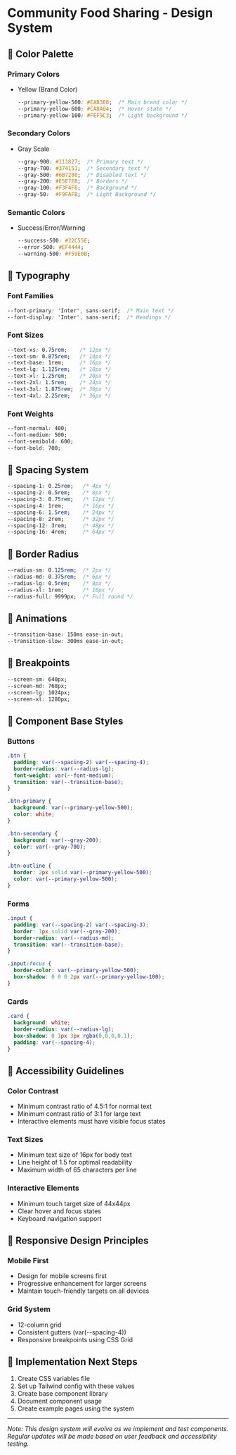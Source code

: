 # Community Food Sharing - Design System

## 🎨 Color Palette

### Primary Colors
- Yellow (Brand Color)
  ```css
  --primary-yellow-500: #EAB308;  /* Main brand color */
  --primary-yellow-600: #CA8A04;  /* Hover state */
  --primary-yellow-100: #FEF9C3;  /* Light background */
  ```

### Secondary Colors
- Gray Scale
  ```css
  --gray-900: #111827;  /* Primary text */
  --gray-700: #374151;  /* Secondary text */
  --gray-500: #6B7280;  /* Disabled text */
  --gray-200: #E5E7EB;  /* Borders */
  --gray-100: #F3F4F6;  /* Background */
  --gray-50:  #F9FAFB;  /* Light Background */
  ```

### Semantic Colors
- Success/Error/Warning
  ```css
  --success-500: #22C55E;
  --error-500: #EF4444;
  --warning-500: #F59E0B;
  ```

## 📝 Typography

### Font Families
```css
--font-primary: 'Inter', sans-serif;  /* Main text */
--font-display: 'Inter', sans-serif;  /* Headings */
```

### Font Sizes
```css
--text-xs: 0.75rem;    /* 12px */
--text-sm: 0.875rem;   /* 14px */
--text-base: 1rem;     /* 16px */
--text-lg: 1.125rem;   /* 18px */
--text-xl: 1.25rem;    /* 20px */
--text-2xl: 1.5rem;    /* 24px */
--text-3xl: 1.875rem;  /* 30px */
--text-4xl: 2.25rem;   /* 36px */
```

### Font Weights
```css
--font-normal: 400;
--font-medium: 500;
--font-semibold: 600;
--font-bold: 700;
```

## 🔲 Spacing System
```css
--spacing-1: 0.25rem;   /* 4px */
--spacing-2: 0.5rem;    /* 8px */
--spacing-3: 0.75rem;   /* 12px */
--spacing-4: 1rem;      /* 16px */
--spacing-6: 1.5rem;    /* 24px */
--spacing-8: 2rem;      /* 32px */
--spacing-12: 3rem;     /* 48px */
--spacing-16: 4rem;     /* 64px */
```

## 🎯 Border Radius
```css
--radius-sm: 0.125rem;  /* 2px */
--radius-md: 0.375rem;  /* 6px */
--radius-lg: 0.5rem;    /* 8px */
--radius-xl: 1rem;      /* 16px */
--radius-full: 9999px;  /* Full round */
```

## 💫 Animations
```css
--transition-base: 150ms ease-in-out;
--transition-slow: 300ms ease-in-out;
```

## 📱 Breakpoints
```css
--screen-sm: 640px;
--screen-md: 768px;
--screen-lg: 1024px;
--screen-xl: 1280px;
```

## 🧱 Component Base Styles

### Buttons
```css
.btn {
  padding: var(--spacing-2) var(--spacing-4);
  border-radius: var(--radius-lg);
  font-weight: var(--font-medium);
  transition: var(--transition-base);
}

.btn-primary {
  background: var(--primary-yellow-500);
  color: white;
}

.btn-secondary {
  background: var(--gray-200);
  color: var(--gray-700);
}

.btn-outline {
  border: 2px solid var(--primary-yellow-500);
  color: var(--primary-yellow-500);
}
```

### Forms
```css
.input {
  padding: var(--spacing-2) var(--spacing-3);
  border: 1px solid var(--gray-200);
  border-radius: var(--radius-md);
  transition: var(--transition-base);
}

.input:focus {
  border-color: var(--primary-yellow-500);
  box-shadow: 0 0 0 2px var(--primary-yellow-100);
}
```

### Cards
```css
.card {
  background: white;
  border-radius: var(--radius-lg);
  box-shadow: 0 1px 3px rgba(0,0,0,0.1);
  padding: var(--spacing-4);
}
```

## 🌈 Accessibility Guidelines

### Color Contrast
- Minimum contrast ratio of 4.5:1 for normal text
- Minimum contrast ratio of 3:1 for large text
- Interactive elements must have visible focus states

### Text Sizes
- Minimum text size of 16px for body text
- Line height of 1.5 for optimal readability
- Maximum width of 65 characters per line

### Interactive Elements
- Minimum touch target size of 44x44px
- Clear hover and focus states
- Keyboard navigation support

## 📱 Responsive Design Principles

### Mobile First
- Design for mobile screens first
- Progressive enhancement for larger screens
- Maintain touch-friendly targets on all devices

### Grid System
- 12-column grid
- Consistent gutters (var(--spacing-4))
- Responsive breakpoints using CSS Grid

## 🔄 Implementation Next Steps

1. Create CSS variables file
2. Set up Tailwind config with these values
3. Create base component library
4. Document component usage
5. Create example pages using the system

---

*Note: This design system will evolve as we implement and test components. Regular updates will be made based on user feedback and accessibility testing.* 